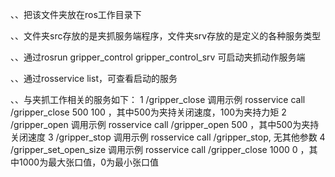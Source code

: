 、、把该文件夹放在ros工作目录下

、、文件夹src存放的是夹抓服务端程序，文件夹srv存放的是定义的各种服务类型

、、通过rosrun gripper_control gripper_control_srv 可启动夹抓动作服务端

、、通过rosservice list，可查看启动的服务

、、与夹抓工作相关的服务如下：
    1 /gripper_close     调用示例 rosservice call /gripper_close 500 100 ，其中500为夹持关闭速度，100为夹持力矩
    2 /gripper_open      调用示例 rosservice call /gripper_open 500 ，其中500为夹持关闭速度
    3 /gripper_stop      调用示例 rosservice call /gripper_stop, 无其他参数
    4 /gripper_set_open_size  调用示例 rosservice call /gripper_close 1000 0 ，其中1000为最大张口值，0为最小张口值

